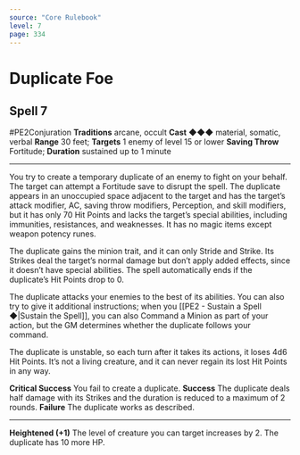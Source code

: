 ```yaml
---
source: "Core Rulebook"
level: 7
page: 334
---
```


# Duplicate Foe
## Spell 7
#PE2Conjuration 
**Traditions** arcane, occult
**Cast** ◆◆◆ material, somatic, verbal
**Range** 30 feet; **Targets** 1 enemy of level 15 or lower
**Saving Throw** Fortitude; **Duration** sustained up to 1 minute

-----
 

You try to create a temporary duplicate of an enemy to fight on your behalf. The target can attempt a Fortitude save to disrupt the spell. The duplicate appears in an unoccupied space adjacent to the target and has the target’s attack modifier, AC, saving throw modifiers, Perception, and skill modifiers, but it has only 70 Hit Points and lacks the target’s special abilities, including immunities, resistances, and weaknesses. It has no magic items except weapon potency runes.

The duplicate gains the minion trait, and it can only Stride and Strike. Its Strikes deal the target’s normal damage but don’t apply added effects, since it doesn’t have special abilities. The spell automatically ends if the duplicate’s Hit Points drop to 0.

The duplicate attacks your enemies to the best of its abilities. You can also try to give it additional instructions; when you [[PE2 - Sustain a Spell ◆|Sustain the Spell]], you can also Command a Minion as part of your action, but the GM determines whether the duplicate follows your command.

The duplicate is unstable, so each turn after it takes its actions, it loses 4d6 Hit Points. It’s not a living creature, and it can never regain its lost Hit Points in any way.  

**Critical Success** You fail to create a duplicate.
**Success** The duplicate deals half damage with its Strikes and the duration is reduced to a maximum of 2 rounds.
**Failure** The duplicate works as described.  

---
**Heightened (+1)** The level of creature you can target increases by 2. The duplicate has 10 more HP.